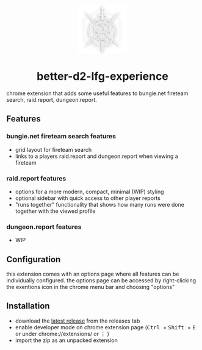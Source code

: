 <div align="center">
    <a href="https://github.com/Tecanite/better-d2-lfg-experience/">
    <img src="./.github/assets/480.png" width="128" height="128">
    </a>
    <h1>better-d2-lfg-experience</h1>
</div>

chrome extension that adds some useful features to bungie.net fireteam search, raid.report, dungeon.report.

## Features

### bungie.net fireteam search features

- grid layout for fireteam search
- links to a players raid.report and dungeon.report when viewing a fireteam

### raid.report features

- options for a more modern, compact, minimal (WIP) styling
- optional sidebar with quick access to other player reports
- "runs together" functionality that shows how many runs were done together with the viewed profile

### dungeon.report features

- WIP

## Configuration

this extension comes with an options page where all features can be individually configured.
the options page can be accessed by right-clicking the exentions icon in the chrome menu bar and choosing "options"

## Installation

- download the [latest release](https://github.com/Tecanite/better-d2-lfg-experience/releases/latest) from the releases tab
- enable developer mode on chrome extension page (<kbd>Ctrl </kbd>+ <kbd>Shift </kbd> + <kbd>E </kbd> or under chrome://extensions/ or &#8942; )
- import the zip as an unpacked extension
